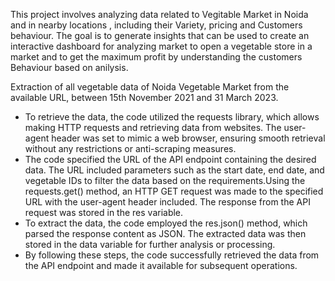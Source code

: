 This project involves analyzing data related to Vegitable Market  in Noida and in nearby locations , including their Variety, pricing  and Customers behaviour. The goal is to generate insights that can be used to create an interactive dashboard for analyzing market to open a vegetable store in a market and to get the maximum profit by understanding the customers Behaviour based on anilysis. 

Extraction of  all vegetable data of Noida Vegetable Market from the available URL, between 15th November 2021 and 31 March 2023. 

-  To retrieve the data, the code utilized the requests library, which allows making HTTP requests and retrieving data from websites. The user-agent header was set to mimic a web browser, ensuring smooth retrieval without any restrictions or anti-scraping measures.
-  The code specified the URL of the API endpoint containing the desired data. The URL included parameters such as the start date, end date, and vegetable IDs to filter the data based on the requirements.Using the requests.get() method, an HTTP GET request was made to the specified URL with the user-agent header included. The response from the API request was stored in the res variable.
- To extract the data, the code employed the res.json() method, which parsed the response content as JSON. The extracted data was then stored in the data variable for further analysis or processing.
- By following these steps, the code successfully retrieved the data from the API endpoint and made it available for subsequent operations.
